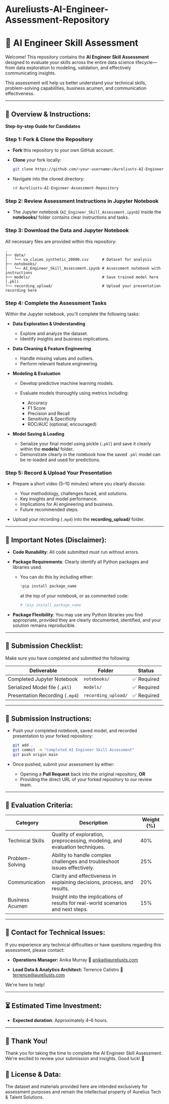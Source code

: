 # Aureliusts-AI-Engineer-Assessment-Repository

# 🚀 AI Engineer Skill Assessment

Welcome! This repository contains the **AI Engineer Skill Assessment** designed to evaluate your skills across the entire data science lifecycle—from data exploration to modeling, validation, and effectively communicating insights.

This assessment will help us better understand your technical skills, problem-solving capabilities, business acumen, and communication effectiveness.

---

## 📝 Overview & Instructions:

**Step-by-step Guide for Candidates**

### Step 1: Fork & Clone the Repository

* **Fork** this repository to your own GitHub account.
* **Clone** your fork locally:

  ```bash
  git clone https://github.com/<your-username>/Aureliusts-AI-Engineer-Assessment-Repository.git
  ```
* Navigate into the cloned directory:

  ```bash
  cd Aureliusts-AI-Engineer-Assessment-Repository
  ```

### Step 2: Review Assessment Instructions in Jupyter Notebook

* The Jupyter notebook (`AI_Engineer_Skill_Assessment.ipynb`) inside the **notebooks/** folder contains clear instructions and tasks.

### Step 3: Download the Data and Jupyter Notebook

All necessary files are provided within this repository:

```
.
├── data/
│   └── va_claims_synthetic_20000.csv      # Dataset for analysis
├── notebooks/
│   └── AI_Engineer_Skill_Assessment.ipynb # Assessment notebook with instructions
├── models/                                # Save trained model here (.pkl)
└── recording_upload/                      # Upload your presentation recording here
```

### Step 4: Complete the Assessment Tasks

Within the Jupyter notebook, you'll complete the following tasks:

* **Data Exploration & Understanding**

  * Explore and analyze the dataset.
  * Identify insights and business implications.

* **Data Cleaning & Feature Engineering**

  * Handle missing values and outliers.
  * Perform relevant feature engineering.

* **Modeling & Evaluation**

  * Develop predictive machine learning models.
  * Evaluate models thoroughly using metrics including:

    * Accuracy
    * F1 Score
    * Precision and Recall
    * Sensitivity & Specificity
    * ROC/AUC (optional, encouraged)

* **Model Saving & Loading**

  * Serialize your final model using pickle (`.pkl`) and save it clearly within the **models/** folder.
  * Demonstrate clearly in the notebook how the saved `.pkl` model can be re-loaded and used for predictions.

### Step 5: Record & Upload Your Presentation

* Prepare a short video (5–10 minutes) where you clearly discuss:

  * Your methodology, challenges faced, and solutions.
  * Key insights and model performance.
  * Implications for AI engineering and business.
  * Future recommended steps.
* Upload your recording (`.mp4`) into the **recording_upload/** folder.

---

## 🚩 Important Notes (Disclaimer):

* **Code Runability**: All code submitted must run without errors.
* **Package Requirements**: Clearly identify all Python packages and libraries used.

  * You can do this by including either:

    ```python
    !pip install package_name
    ```

    at the top of your notebook, or as commented code:

    ```python
    # !pip install package_name
    ```
* **Package Flexibility**: You may use any Python libraries you find appropriate, provided they are clearly documented, identified, and your solution remains reproducible.

---

## 📂 Submission Checklist:

Make sure you have completed and submitted the following:

| Deliverable                     | Folder              | Status     |
| ------------------------------- | ------------------- | ---------- |
| Completed Jupyter Notebook      | `notebooks/`        | ✅ Required |
| Serialized Model file (`.pkl`)  | `models/`           | ✅ Required |
| Presentation Recording (`.mp4`) | `recording_upload/` | ✅ Required |

---

## 📌 Submission Instructions:

* Push your completed notebook, saved model, and recorded presentation to your forked repository:

  ```bash
  git add .
  git commit -m "Completed AI Engineer Skill Assessment"
  git push origin main
  ```
* Once pushed, submit your assessment by either:

  * Opening a **Pull Request** back into the original repository, **OR**
  * Providing the direct URL of your forked repository to our review team.

---

## 🧾 Evaluation Criteria:

| Category         | Description                                                                       | Weight (%) |
| ---------------- | --------------------------------------------------------------------------------- | ---------- |
| Technical Skills | Quality of exploration, preprocessing, modeling, and evaluation techniques.       | 40%        |
| Problem-Solving  | Ability to handle complex challenges and troubleshoot issues effectively.         | 25%        |
| Communication    | Clarity and effectiveness in explaining decisions, process, and results.          | 20%        |
| Business Acumen  | Insight into the implications of results for real-world scenarios and next steps. | 15%        |

---

## 📩 Contact for Technical Issues:

If you experience any technical difficulties or have questions regarding this assessment, please contact:

* **Operations Manager:** Anika Murray
  📧 [anika@aureliusts.com](mailto:anika@aureliusts.com)

* **Lead Data & Analytics Architect:** Terrence Calistro
  📧 [terrence@aureliusts.com](mailto:terrence@aureliusts.com)

We're here to help!

---

## ⏳ Estimated Time Investment:

* **Expected duration**: Approximately 4–6 hours.

---

## 🙌 Thank You!

Thank you for taking the time to complete the AI Engineer Skill Assessment. We're excited to review your submission and insights. Good luck! 🚀


## 📄 License & Data:

The dataset and materials provided here are intended exclusively for assessment purposes and remain the intellectual property of Aurelius Tech & Talent Solutions.
```
